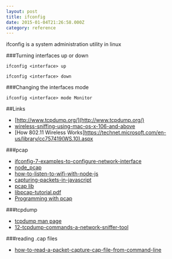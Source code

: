 ```yaml
---
layout: post
title: ifconfig
date: 2015-01-04T21:26:58.000Z
category: reference
---
```


ifconfig is a system administration utility in linux

###Turning interfaces up or down

```shell
ifconfig <interface> up
```

```shell
ifconfig <interface> down
```

###Changing the interfaces mode

```shell
ifconfig <interface> mode Monitor
```

##Links
- [http://www.tcpdump.org/](http://www.tcpdump.org/)
- [wireless-sniffing-using-mac-os-x-106-and-above](https://supportforums.cisco.com/document/75221/wireless-sniffing-using-mac-os-x-106-and-above)
- [How 802.11 Wireless Works]https://technet.microsoft.com/en-us/library/cc757419(WS.10).aspx

###pcap
- [ifconfig-7-examples-to-configure-network-interface](http://www.thegeekstuff.com/2009/03/ifconfig-7-examples-to-configure-network-interface/)
- [node_pcap](https://github.com/mranney/node_pcap)
- [how-to-listen-to-wifi-with-node-js](http://blog.hexacta.com/how-to-listen-to-wifi-with-node-js/)
- [capturing-packets-in-javascript](http://howtonode.org/capturing-packets-in-javascript)
- [pcap lib](http://www.tcpdump.org/manpages/pcap.3pcap.html)
- [libpcap-tutorial.pdf](http://eecs.wsu.edu/~sshaikot/docs/lbpcap/libpcap-tutorial.pdf)
- [Programming with pcap](http://www.tcpdump.org/pcap.html)

###tcpdump
- [tcpdump man page](http://www.tcpdump.org/tcpdump_man.html)
- [12-tcpdump-commands-a-network-sniffer-tool](http://www.tecmint.com/12-tcpdump-commands-a-network-sniffer-tool/)

###reading .cap files
- [how-to-read-a-packet-capture-cap-file-from-command-line](https://scottlinux.com/2012/02/17/how-to-read-a-packet-capture-cap-file-from-command-line/)

